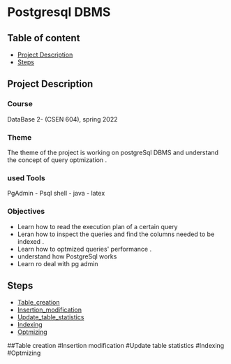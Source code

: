 # Postgresql DBMS

## Table of content
- [Project Description](#project-description)
- [Steps](#steps)



## Project Description

### Course 
DataBase 2- (CSEN 604), spring 2022

### Theme
The theme of the project is working on postgreSql DBMS and understand the concept of query optmization .
### used Tools 
PgAdmin - Psql shell - java - latex

### Objectives
- Learn how to read the execution plan of a certain query
- Leran how to inspect the queries and find the columns needed to be indexed .
- Learn how to optmized queries' performance .
- understand how PostgreSql works
- Learn ro deal with pg admin


## Steps
- [Table_creation](##Table_creation)
- [Insertion_modification](#Insertion_modification)
- [Update_table_statistics](#Update_table_statistics)
- [Indexing](#Indexing)
- [Optmizing](#Optmizing)

##Table creation
#Insertion modification
#Update table statistics
#Indexing
#Optmizing

 
